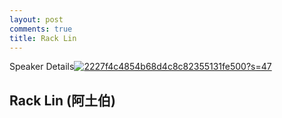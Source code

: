 ```yaml
---
layout: post
comments: true
title: Rack Lin
---
```

Speaker Details[![2227f4c4854b68d4c8c82355131fe500?s=47](https://secure.gravatar.com/avatar/2227f4c4854b68d4c8c82355131fe500?s=47)](https://speakerdeck.com/racklin)

## Rack Lin (阿土伯)

